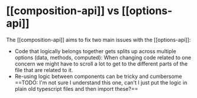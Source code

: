 # [[composition-api]] vs [[options-api]]
The [[composition-api]] aims to fix two main issues with the [[options-api]]:

* Code that logically belongs together gets splits up across multiple options (data, methods, computed): When changing code related to one concern we might have to scroll a lot to get to the different parts of the file that are related to it.
* Re-using logic between components can be tricky and cumbersome ==TODO: I'm not sure I understand this one, can't I just put the logic in plain old typescript files and then import these?==
